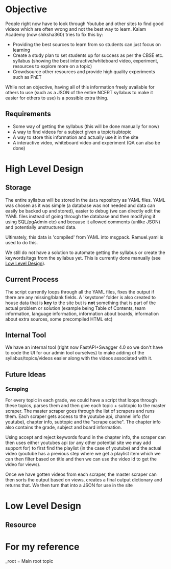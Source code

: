 # Objective

People right now have to look through Youtube and other sites to find good videos which are often wrong and not the best way to learn. Kalam Academy (now shiksha360) tries to fix this by:

- Providing the best sources to learn from so students can just focus on learning
- Create a study plan to set students up for success as per the CBSE etc. syllabus (showing the best interactive/whiteboard video, experiment, resources to explore more on a topic)
- Crowdsource other resources and provide high quality experiments such as PhET

While not an objective, having all of this information freely available for others to use (such as a JSON of the entire NCERT syllabus to make it easier for others to use) is a possible extra thing.

## Requirements

- Some way of getting the syllabus (this will be done manually for now)
- A way to find videos for a subject given a topic/subtopic
- A way to store this information and actually use it in the site
- A interactive video, whiteboard video and experiment (QA can also be done)

# High Level Design

## Storage

The entire syllabus will be stored in the ``data`` repository as YAML files. YAML was chosen as it was simple (a database was not needed and data can easily be backed up and stored), easier to debug (we can directly edit the YAML files instead of going through the database and then modifying it using SQL/pgAdmin etc) and because it allowed comments (unlike JSON) and potentially unstructured data.

Ultimately, this data is 'compiled' from YAML into msgpack. Ramuel.yaml is used to do this.

We still do not have a solution to automate getting the syllabus or create the keywords/tags from the syllabus yet. This is currently done manually (see [Low Level Design](#low-level-design)).

## Current Process
The script currently loops through all the YAML files, fixes the output if there are any missing/blank fields. A 'keystone' folder is also created to house data that is **key** to the site but is **not** something that is part of the actual problem or solution (example being Table of Contents, team information, language information, information about boards, information about extra sources, some precompiled HTML etc)

## Internal Tool
We have an internal tool (right now FastAPI+Swagger 4.0 so we don't have to code the UI for our admin tool ourselves) to make adding of the syllabus/topics/videos easier along with the videos associated with it.

## Future Ideas

### Scraping 
For every topic in each grade, we could have a script that loops through these topics, parses them and then give each topic + subtopic to the master scraper. The master scraper goes through the list of scrapers and runs them. Each scraper gets access to the youtube api, channel info (for youtube), chapter info, subtopic and the "scrape cache". The chapter info also contains the grade, subject and board information. 

Using accept and reject keywords found in the chapter info, the scraper can then uses either youtubes api (or any other potential site we may add support for) to first find the playlist (in the case of youtube) and the actual video (youtube has a previous step where we get a playlist item which we can then filter based on title and then we can use the video id to get the video for views).

Once we have gotten videos from each scraper, the master scraper can then sorts the output based on views, creates a final output dictionary and returns that. We then turn that into a JSON for use in the site


# Low Level Design

## Resource


# For my reference

_root = Main root topic

